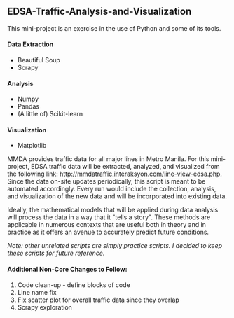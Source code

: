 ## EDSA-Traffic-Analysis-and-Visualization

This mini-project is an exercise in the use of Python and some of its tools.

#### Data Extraction
  * Beautiful Soup
  * Scrapy
#### Analysis
  * Numpy
  * Pandas
  * (A little of) Scikit-learn
#### Visualization
  * Matplotlib

MMDA provides traffic data for all major lines in Metro Manila. For this mini-project, EDSA traffic data will be extracted, analyzed, and visualized from the following link: http://mmdatraffic.interaksyon.com/line-view-edsa.php. Since the data on-site updates periodically, this script is meant to be automated accordingly. Every run would include the collection, analysis, and visualization of the new data and will be incorporated into existing data.

Ideally, the mathematical models that will be applied during data analysis will process the data in a way that it "tells a story". These methods are applicable in numerous contexts that are useful both in theory and in practice as it offers an avenue to accurately predict future conditions. 
  
*Note: other unrelated scripts are simply practice scripts. I decided to keep these scripts for future reference.*

#### Additional Non-Core Changes to Follow: 
1. Code clean-up - define blocks of code 
2. Line name fix
3. Fix scatter plot for overall traffic data since they overlap 
3. Scrapy exploration

